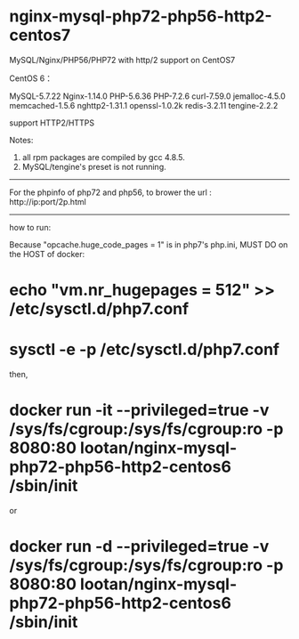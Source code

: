 # nginx-mysql-php72-php56-http2-centos7
MySQL/Nginx/PHP56/PHP72 with http/2 support on CentOS7


CentOS 6：

MySQL-5.7.22
Nginx-1.14.0
PHP-5.6.36
PHP-7.2.6
curl-7.59.0
jemalloc-4.5.0
memcached-1.5.6
nghttp2-1.31.1
openssl-1.0.2k
redis-3.2.11
tengine-2.2.2

support HTTP2/HTTPS

Notes: 
1. all rpm packages are compiled by gcc 4.8.5.
2. MySQL/tengine's preset is not running. 

-----------------

For the phpinfo of php72 and php56, to brower the url :
http://ip:port/2p.html

-----------------

how to run:

Because "opcache.huge_code_pages = 1" is in php7's php.ini, MUST DO on the HOST of docker:
# echo "vm.nr_hugepages = 512" >> /etc/sysctl.d/php7.conf
# sysctl -e -p /etc/sysctl.d/php7.conf
then,
# docker run -it --privileged=true -v /sys/fs/cgroup:/sys/fs/cgroup:ro -p 8080:80 lootan/nginx-mysql-php72-php56-http2-centos6 /sbin/init
or
# docker run -d  --privileged=true -v /sys/fs/cgroup:/sys/fs/cgroup:ro -p 8080:80 lootan/nginx-mysql-php72-php56-http2-centos6 /sbin/init
